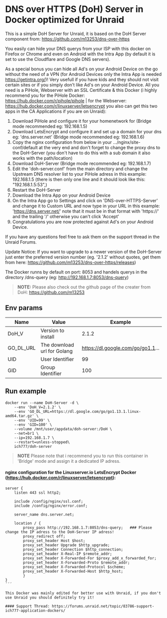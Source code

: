 # DNS over HTTPS (DoH) Server in Docker optimized for Unraid
This is a simple DoH Server for Unraid, it is based on the DoH Server component from: https://github.com/m13253/dns-over-https

You easily can hide your DNS querys from your ISP with this docker on Firefox or Chrome and even on Android with the Intra App (by default it is set to use the Cloudflare and Google DNS servers).

As a special bonus you can hide all Ad's on your Android Device on the go without the need of a VPN (for Android Devices only the Intra App is needed https://getintra.org/)! Very usefull if you have kids and they should not visit certain sites or if you simply don't like Ad's on your Android Device.
All you need is a PiHole, Webserver with an SSL Certificate & this Docker (i highly recommend you for the PiHole Docker: https://hub.docker.com/r/pihole/pihole | for the Webserver: https://hub.docker.com/r/linuxserver/letsencrypt you also can get this two apps in the CA Applications if you are on Unraid):

1. Download PiHole and configure it for your homenetwork for (Bridge mode recommended eg: 192.168.1.5)
2. Download LetsEncrypt and configure it and set up a domain for your dns eg: 'dns.server.net' (Bridge mode recommended eg: 192.168.1.6)
3. Copy the nginx configuration from below in your .../nginx/site-conf/default at the very end and don't forget to change the proxy dns to the DoH-Server (you don't have to do this with a sub domain it also works with the path/location)
4. Download DoH-Server (Bridge mode recommended eg: 192.168.1.7)
5. Edit the 'doh-server.conf' from the main directory and change the Upstream DNS resolver list to your PiHole adress in this example: 192.168.1.5 (there is then only one line and it should look like this: "192.168.1.5:53",)
6. Restart the DoH-Server
7. Download the Intra App on your Android Device
8. On the Intra App go to Settings and click on 'DNS-over-HTTPS-Server' and change it to Custom URL and now type in your URL in this example: 'https://dns.server.net/' note that it must be in that format with 'https://' and the trailing '/' otherwise you can't click 'Accept'
9. Congratulations you are now protected against Ad's on your Android Device.

If you have any questions feel free to ask them on the support thread in the Unraid Forums.

Update Notice: If you want to upgrade to a newer version of the DoH-Server just enter the preferred version number (eg. '2.1.2' without quotes, get them from here: https://github.com/m13253/dns-over-https/releases)

The Docker runns by default on port: 8053 and handels querys in the directory /dns-query (eg: http://192.168.1.7:8053/dns-query)

>**NOTE:** Please also check out the github page of the creater from DoH: https://github.com/m13253

## Env params
| Name | Value | Example |
| --- | --- | --- |
| DoH_V | Version to install | 2.1.2 |
| GO_DL_URL | The download url for Golang | https://dl.google.com/go/go1.1... |
| UID | User Identifier | 99 |
| GID | Group Identifier | 100 |

## Run example
```
docker run --name DoH-Server -d \
	--env 'DoH_V=2.1.2' \
	--env 'GO_DL_URL=https://dl.google.com/go/go1.13.1.linux-amd64.tar.gz' \
	--env 'UID=99' \
	--env 'GID=100' \
	--volume /mnt/user/appdata/doh-server:/DoH \
    --net=br1 \
    --ip=192.168.1.7 \
    --restart=unless-stopped\
	ich777/doh-server
```
>**NOTE** Please note that i recommend you to run this container in 'Bridge' mode and assign it a dedicated IP adress.


#### nginx configuration for the Linuxserver.io LetsEncrypt Docker (https://hub.docker.com/r/linuxserver/letsencrypt):
```
server {
	listen 443 ssl http2;

	include /config/nginx/ssl.conf;
	include /config/nginx/error.conf;

	server_name dns.server.net;

	location / {
		proxy_pass http://192.168.1.7:8053/dns-query;   ### Please change the IP adress to the DoH-Server IP adress!
		proxy_redirect off;
		proxy_set_header Host $host;
		proxy_set_header Upgrade $http_upgrade;
		proxy_set_header Connection $http_connection;
		proxy_set_header X-Real-IP $remote_addr;
		proxy_set_header X-Forwarded-For $proxy_add_x_forwarded_for;
		proxy_set_header X-Forwarded-Proto $remote_addr;
		proxy_set_header X-Forwarded-Protocol $scheme;
		proxy_set_header X-Forwarded-Host $http_host;
		}
}
´´´

This Docker was mainly edited for better use with Unraid, if you don't use Unraid you should definitely try it!

#### Support Thread: https://forums.unraid.net/topic/83786-support-ich777-application-dockers/